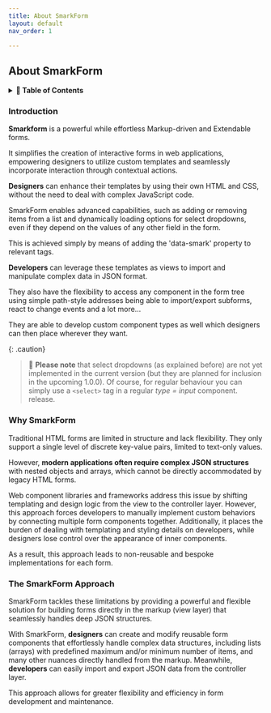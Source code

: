 ```yaml
---
title: About SmarkForm
layout: default
nav_order: 1

---
```


## About SmarkForm

<details>
<summary>
<strong>📖 Table of Contents</strong>
</summary>

  {{ "
<!-- vim-markdown-toc GitLab -->

* [Introduction](#introduction)
* [Why SmarkForm](#why-smarkform)
* [The SmarkForm Approach](#the-smarkform-approach)

<!-- vim-markdown-toc -->
       " | markdownify }}

</details>


### Introduction

<b>Smarkform</b> is a powerful while effortless Markup-driven and Extendable forms.
   
It simplifies the creation of interactive forms in web applications, empowering designers to utilize custom templates and seamlessly incorporate interaction through contextual actions.

**Designers** can enhance their templates by using their own HTML and CSS, without
the need to deal with complex JavaScript code.

SmarkForm enables advanced
capabilities, such as adding or removing items from a list and dynamically loading options for select dropdowns, even if they depend on the values of any
other field in the form.

This is achieved simply by means of adding the 'data-smark'
property to relevant tags.

**Developers** can leverage these templates as views to import and manipulate complex data in JSON format.

They also have the flexibility to access any component in the form tree using simple path-style addresses being able to import/export subforms, react to change events and a lot more…

They are able to develop custom component types as well which designers can then place wherever they want.

{: .caution}
> 🚧 **Please note** that select dropdowns (as explained before) are not yet implemented in the
> current version (but they are planned for inclusion in the upcoming 1.0.0). Of course, for regular behaviour you can simply use a `<select>` tag in a regular *type = input* component.
> release.


### Why SmarkForm

Traditional HTML forms are limited in structure and lack flexibility. They only
support a single level of discrete key-value pairs, limited to text-only
values.

However, **modern applications often require complex JSON structures** with
nested objects and arrays, which cannot be directly accommodated by legacy
HTML forms.

Web component libraries and frameworks address this issue by shifting
templating and design logic from the view to the controller layer. However,
this approach forces developers to manually implement custom behaviors by
connecting multiple form components together. Additionally, it places the
burden of dealing with templating and styling details on developers, while
designers lose control over the appearance of inner components.

As a result, this approach leads to non-reusable and bespoke implementations
for each form.


### The SmarkForm Approach

SmarkForm tackles these limitations by providing a powerful and flexible
solution for building forms directly in the markup (view layer) that seamlessly
handles deep JSON structures.

With SmarkForm, **designers** can create and modify reusable form components
that effortlessly handle complex data structures, including lists (arrays) with
predefined maximum and/or minimum number of items, and many other nuances
directly handled from the markup. Meanwhile, **developers** can easily import
and export JSON data from the controller layer.

This approach allows for greater flexibility and efficiency in form development
and maintenance.

